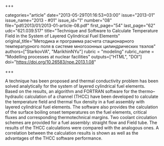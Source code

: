 +++

categories="article"
date="2013-05-29T01:16:53+03:00"
issue="2013-01"
issue_name="2013 - #01"
issue_id="1"
number="08"
file="pdf/2013/01/2013-01-article-08.pdf"
first_page="54"
last_page="62"
udc="621.039.517"
title="Technique and Software to Calculate Temperature Field in the System of Layered Cylindrical Fuel Elements"
original_title="Методика и программа расчета стационарного температурного поля в системе многозонных цилиндрических твэлов"
authors=["StarkovVA", "MarikhinNYu"]
rubric = "modeling"
rubric_name = "Modelling processes at nuclear facilities"
outputs=["HTML", "DOI"]
doi="https://doi.org/10.26583/npe.2013.1.08"

+++

A technique has been proposed and thermal conductivity problem has been solved analytically for the system of layered cylindrical fuel elements. Based on the results, an algorithm and FORTRAN software for the thermo–hydraulic calculation of a channel (THCC) have been developed to calculate the temperature field and thermal flux density in a fuel assembly with layered cylindrical fuel elements. The software also provides the calculation of the surface boiling onset temperatures on the fuel elements, critical fluxes and corresponding thermotechnical margins. Two coolant circulation schemes are provided for a fuel assembly: straight flow and Field tube. The results of the THCC calculations were compared with the analogous ones. A correlation between the calculation results is shown as well as the advantages of the THCC software performance.